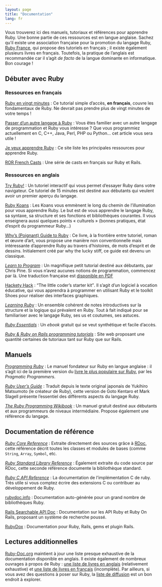 ```yaml
---
layout: page
title: "Documentation"
lang: fr
---
```


Vous trouverez ici des manuels, tutoriaux et références pour apprendre
Ruby. Une bonne partie de ces ressources est en langue anglaise. Sachez
qu’il existe une association française pour la promotion du langage
Ruby, [Ruby France][1], qui propose des tutoriels en français ; il
existe également plusieurs livres en français. Toutefois, la pratique de
l’anglais est recommandée car il s’agit *de facto* de la langue
dominante en informatique. Bon courage !

## Débuter avec Ruby

### Ressources en français

[Ruby en vingt minutes](/fr/documentation/quickstart/)
: Ce tutorial simple d’accès, **en français**, couvre les fondamentaux
  de Ruby. Ne devrait pas prendre plus de vingt minutes de votre temps !

[Passer d’un autre langage à Ruby](/fr/documentation/ruby-from-other-languages/)
: Vous êtes familier avec un autre langage de programmation et Ruby vous
  intéresse ? Que vous programmiez actuellement en C, C++, Java, Perl,
  PHP ou Python… cet article vous sera utile !

[Je veux apprendre Ruby][2]
: Ce site liste les principales ressources pour apprendre Ruby.

[ROR French Casts](http://www.youtube.com/user/Berlimioz)
: Une série de casts en français sur Ruby et Rails.

### Ressources en anglais

[Try Ruby!][3]
: Un tutoriel interactif qui vous permet d’essayer Ruby dans votre
  navigateur. Ce tutoriel de 15 minutes est destiné aux débutants qui
  veulent avoir un premier aperçu du langage.

[Ruby Koans][4]
: Les Koans vous emmènent le long du chemin de l’illumination pour vous
  apprendre Ruby. Le but est de vous apprendre le langage Ruby, sa
  syntaxe, sa structure et ses fonctions et bibliothèques courantes. Il
  vous enseignera aussi quelques points « culturels » (bonnes pratiques,
  état d’esprit du programmeur Ruby…)

[Why’s (Poignant) Guide to Ruby][5]
: Ce livre, à la frontière entre tutoriel, roman et œuvre d’art, vous
  propose une manière non conventionnelle mais intéressante d’apprendre
  Ruby au travers d’histoires, de mots d’esprit et de dessins.
  Initialement créé par why the lucky stiff, ce guide est devenu un
  classique.

[*Learn to Program*][6]
: Un magnifique petit tutorial destiné aux débutants, par Chris Pine. Si
  vous n’avez aucunes notions de programmation, commencez par là. Une
  traduction française est [disponible en PDF][7]

[Hackety Hack][8]
: <q cite="http://hackety-hack.com/">The little coder’s starter kit</q>.
  Il s’agit d’un logiciel à vocation éducative, qui vous apprendra à
  programmer en utilisant Ruby et le toolkit Shoes pour réaliser des
  interfaces graphiques.

[*Learning Ruby*][9]
: Un ensemble cohérent de notes introductives sur la structure et la
  logique qui prévalent en Ruby. Tout à fait indiqué pour se
  familiariser avec le langage Ruby, ses us et coutumes, ses astuces.

[*Ruby Essentials*][10]
: Un *ebook* gratuit qui se veut synthétique et facile d’accès.

[*Ruby &amp; Ruby on Rails programming tutorials*][11]
: Site web proposant une quantité certaines de tutoriaux tant sur Ruby
  que sur Rails.

## Manuels

[*Programming Ruby*][12]
: Le manuel fondateur sur Ruby en langue anglaise : il s’agit ici de la
  première version du [livre le plus populaire sur Ruby][13],
  par les *Pragmatic Programmers*.

[*Ruby User’s Guide*][14]
: Traduit depuis le texte original japonais de Yukihiro Matsumoto (le
  créateur de Ruby), cette version de Goto Kentaro et Mark Slagell
  présente l’essentiel des différents aspects du langage Ruby.

[*The Ruby Programming Wikibook*][15]
: Un manuel gratuit destiné aux débutants et aux programmeurs de niveaux
  intermédiaire. Propose également une référence du langage.

## Documentation de référence

[*Ruby Core Reference*][16]
: Extraite directement des sources grâce à [RDoc][17], cette référence
  décrit toutes les classes et modules de bases (comme `String`,
  `Array`, `Symbol`, etc.

[*Ruby Standard Library Reference*][18]
: Également extraite du code source par RDoc, cette seconde référence
  documente la bibliothèque standard.

[*Ruby C API Reference*][19]
: La documentation de l’implémentation C de ruby. Très utile si vous
  comptez écrire des extensions C ou contribuer au développement de
  Ruby.

[rubydoc.info][20]
: Documentation auto-générée pour un grand nombre de bibliothèques Ruby.

[Rails Searchable API Doc][21]
: Documentation sur les API Ruby et Ruby On Rails, proposant un système
  de recherche poussé.

[RubyDox][22]
: Documentation pour Ruby, Rails, gems et plugin Rails.

## Lectures additionnelles

[Ruby-Doc.org][23] maintient à jour une liste presque exhaustive de la
documentation disponible en anglais. Il existe également de nombreux
ouvrages à propos de Ruby : [une liste de livres en anglais][24]
(relativement exhaustive) et [une liste de livres en français][25]
(incomplète). Par ailleurs, si vous avez des questions à poser sur Ruby,
la [liste de diffusion](/en/community/mailing-lists/) est un bon endroit
à explorer.



[1]: http://www.rubyfrance.org
[2]: http://jeveuxapprendreruby.fr/
[3]: http://tryruby.org/
[4]: http://rubykoans.com/
[5]: http://mislav.uniqpath.com/poignant-guide/
[6]: http://pine.fm/LearnToProgram/
[7]: http://www.ruby-doc.org/docs/ApprendreProgrammer/Apprendre_%E0_Programmer.pdf
[8]: http://hackety-hack.com/
[9]: http://rubylearning.com/
[10]: http://www.techotopia.com/index.php/Ruby_Essentials
[11]: http://www.meshplex.org/wiki/Ruby/Ruby_on_Rails_programming_tutorials
[12]: http://www.ruby-doc.org/docs/ProgrammingRuby/
[13]: http://pragmaticprogrammer.com/titles/ruby/index.html
[14]: http://www.rubyist.net/~slagell/ruby/
[15]: http://en.wikibooks.org/wiki/Ruby_programming_language
[16]: http://www.ruby-doc.org/core
[17]: http://rdoc.sourceforge.net
[18]: http://www.ruby-doc.org/stdlib
[19]: http://www.ruby-doc.org/doxygen/current/
[20]: http://rubydoc.info/
[21]: http://railsapi.com/
[22]: http://www.rubydox.net/
[23]: http://ruby-doc.org
[24]: http://www.ruby-doc.org/bookstore
[25]: http://rubyfrance.org/liens/livres/
